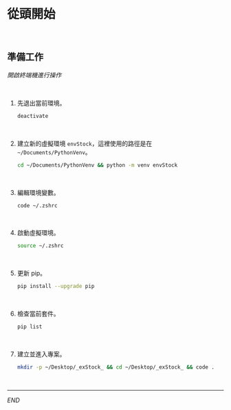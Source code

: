 # 從頭開始

<br>

## 準備工作

_開啟終端機進行操作_

<br>

1. 先退出當前環境。

    ```bash
    deactivate
    ```

<br>

2. 建立新的虛擬環境 `envStock`，這裡使用的路徑是在 `~/Documents/PythonVenv`。

    ```bash
    cd ~/Documents/PythonVenv && python -m venv envStock
    ```

<br>

3. 編輯環境變數。

    ```bash
    code ~/.zshrc
    ```

<br>

4. 啟動虛擬環境。

    ```bash
    source ~/.zshrc
    ```

<br>

5. 更新 pip。

    ```bash
    pip install --upgrade pip
    ```

<br>

6. 檢查當前套件。

    ```bash
    pip list
    ```

<br>

7. 建立並進入專案。

    ```bash
    mkdir -p ~/Desktop/_exStock_ && cd ~/Desktop/_exStock_ && code .
    ```

<br>

___

_END_